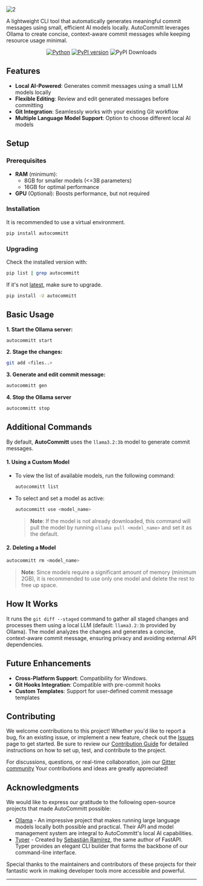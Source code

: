 ![2](https://github.com/user-attachments/assets/d1a4c15e-8bdf-448b-adc0-4a0c39a3a023)

A lightweight CLI tool that automatically generates meaningful commit messages using small, efficient AI models locally. AutoCommitt leverages Ollama to create concise, context-aware commit messages while keeping resource usage minimal.

<div align="center">

[![Python](https://img.shields.io/badge/python-3.10%2B-blue)](https://www.python.org/downloads/)
[![PyPI version](https://badge.fury.io/py/autocommitt.svg)](https://badge.fury.io/py/autocommitt)
![PyPI Downloads](https://static.pepy.tech/badge/autocommitt)

</div>

## Features

- **Local AI-Powered**: Generates commit messages using a small LLM models locally
- **Flexible Editing**: Review and edit generated messages before committing
- **Git Integration**: Seamlessly works with your existing Git workflow
- **Multiple Language Model Support**: Option to choose different local AI models

## Setup
### Prerequisites

- **RAM** (minimum):  
   - 8GB for smaller models (<=3B parameters)  
   - 16GB for optimal performance
- **GPU** (Optional): Boosts performance, but not required
  
### Installation

It is recommended to use a virtual environment.

```bash
pip install autocommitt
```

### Upgrading
Check the installed version with:
```bash
pip list | grep autocommitt
```

If it's not [latest](https://github.com/Spartan-71/AutoCommitt/releases/), make sure to upgrade.

```bash
pip install -U autocommitt
```

## Basic Usage

**1. Start the Ollama server:**
   ```bash
   autocommitt start
   ```

**2. Stage the changes:**
   ```bash
   git add <files..>
   ```

**3. Generate and edit commit message:**
   ```bash
   autocommitt gen
   ```

**4. Stop the Ollama server** 
   ```bash
   autocommitt stop
   ```

## Additional Commands

By default, **AutoCommitt** uses the `llama3.2:3b` model to generate commit messages.

#### 1. Using a Custom Model

- To view the list of available models, run the following command:
   ```bash
   autocommitt list
   ```
- To select and set a model as active:
   ```bash
   autocommitt use <model_name>
   ```
   > **Note**: If the model is not already downloaded, this command will pull the model by running `ollama pull <model_name>` and set it as the default.

#### 2. Deleting a Model

```bash
autocommitt rm <model_name>
```
> **Note**: Since models require a significant amount of memory (minimum 2GB), it is recommended to use only one model and delete the rest to free up space.



## How It Works
It runs the `git diff --staged` command to gather all staged changes and processes them using a local LLM (default: `llama3.2:3b` provided by Ollama). The model analyzes the changes and generates a concise, context-aware commit message, ensuring privacy and avoiding external API dependencies.  

## Future Enhancements
- **Cross-Platform Support**: Compatibility for Windows.
- **Git Hooks Integration**: Compatible with pre-commit hooks
- **Custom Templates**: Support for user-defined commit message templates

## Contributing
We welcome contributions to this project! Whether you'd like to report a bug, fix an existing issue, or implement a new feature, check out the [Issues](https://github.com/Spartan-71/AutoCommitt/issues) page to get started. Be sure to review our [Contribution Guide](CONTRIBUTING.md) for detailed instructions on how to set up, test, and contribute to the project.

For discussions, questions, or real-time collaboration, join our [Gitter community](https://matrix.to/#/#autocommitt:gitter.im) Your contributions and ideas are greatly appreciated!

## Acknowledgments

We would like to express our gratitude to the following open-source projects that made AutoCommitt possible:

- [Ollama](https://ollama.ai/) - An impressive project that makes running large language models locally both possible and practical. Their API and model management system are integral to AutoCommitt's local AI capabilities.
- [Typer](https://typer.tiangolo.com/) - Created by [Sebastián Ramírez](https://github.com/tiangolo), the same author of FastAPI. Typer provides an elegant CLI builder that forms the backbone of our command-line interface.


Special thanks to the maintainers and contributors of these projects for their fantastic work in making developer tools more accessible and powerful.

---
